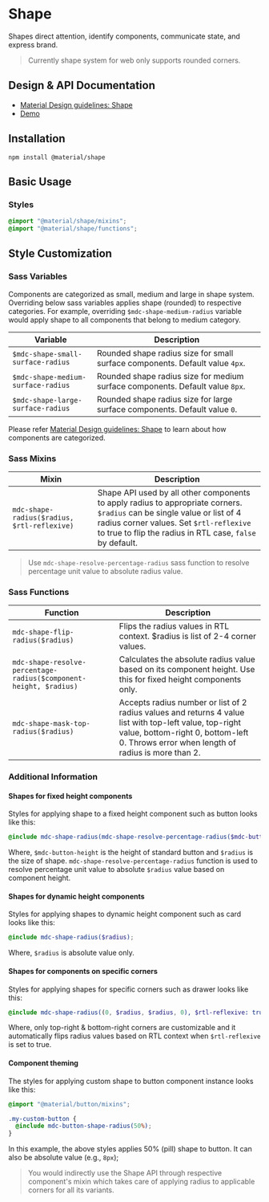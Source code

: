 <!--docs:
title: "Shape"
layout: detail
section: components
excerpt: "Shapes direct attention, identify components, communicate state, and express brand."
path: /catalog/shape/
-->

# Shape
<!--<div class="article__asset">
  <a class="article__asset-link"
     href="https://material-components.github.io/material-components-web-catalog/#/component/shape">
    <img src="{{ site.rootpath }}/images/mdc_web_screenshots/shape.png" width="159" alt="Shape screenshot">
  </a>
</div>-->

Shapes direct attention, identify components, communicate state, and express brand.

> Currently shape system for web only supports rounded corners.

## Design & API Documentation

<ul class="icon-list">
  <li class="icon-list-item icon-list-item--spec">
    <a href="https://material.io/go/design-shape">Material Design guidelines: Shape</a>
  </li>
  <li class="icon-list-item icon-list-item--link">
    <a href="https://material-components.github.io/material-components-web-catalog/#/component/shape">Demo</a>
  </li>
</ul>

## Installation

```
npm install @material/shape
```

## Basic Usage

### Styles

```scss
@import "@material/shape/mixins";
@import "@material/shape/functions";
```

## Style Customization

### Sass Variables

Components are categorized as small, medium and large in shape system. Overriding below sass variables applies shape (rounded) to respective categories. For example, overriding `$mdc-shape-medium-radius` variable would apply shape to all components that belong to medium category.

Variable | Description
--- | ---
`$mdc-shape-small-surface-radius` | Rounded shape radius size for small surface components. Default value `4px`.
`$mdc-shape-medium-surface-radius` | Rounded shape radius size for medium surface components. Default value `8px`.
`$mdc-shape-large-surface-radius` | Rounded shape radius size for large surface components. Default value `0`.

Please refer [Material Design guidelines: Shape](https://material.io/go/design-shape) to learn about how components are categorized.

### Sass Mixins

Mixin | Description
--- | ---
`mdc-shape-radius($radius, $rtl-reflexive)` | Shape API used by all other components to apply radius to appropriate corners. `$radius` can be single value or list of 4 radius corner values. Set `$rtl-reflexive` to true to flip the radius in RTL case, `false` by default.

> Use `mdc-shape-resolve-percentage-radius` sass function to resolve percentage unit value to absolute radius value.

### Sass Functions

Function | Description
--- | ---
`mdc-shape-flip-radius($radius)` | Flips the radius values in RTL context. $radius is list of 2-4 corner values.
`mdc-shape-resolve-percentage-radius($component-height, $radius)` | Calculates the absolute radius value based on its component height. Use this for fixed height components only.
`mdc-shape-mask-top-radius($radius)` | Accepts radius number or list of 2 radius values and returns 4 value list with top-left value, top-right value, bottom-right 0, bottom-left 0. Throws error when length of radius is more than 2.

### Additional Information

#### Shapes for fixed height components

Styles for applying shape to a fixed height component such as button looks like this:

```scss
@include mdc-shape-radius(mdc-shape-resolve-percentage-radius($mdc-button-height, $radius));
```

Where, `$mdc-button-height` is the height of standard button and `$radius` is the size of shape. `mdc-shape-resolve-percentage-radius` function is used to resolve percentage unit value to absolute `$radius` value based on component height.

#### Shapes for dynamic height components

Styles for applying shapes to dynamic height component such as card looks like this:

```scss
@include mdc-shape-radius($radius);
```

Where, `$radius` is absolute value only.

#### Shapes for components on specific corners

Styles for applying shapes for specific corners such as drawer looks like this:

```scss
@include mdc-shape-radius((0, $radius, $radius, 0), $rtl-reflexive: true);
```

Where, only top-right & bottom-right corners are customizable and it automatically flips radius values based on RTL context when `$rtl-reflexive` is set to true.

#### Component theming

The styles for applying custom shape to button component instance looks like this:

```scss
@import "@material/button/mixins";

.my-custom-button {
  @include mdc-button-shape-radius(50%);
}
```

In this example, the above styles applies 50% (pill) shape to button. It can also be absolute value (e.g., `8px`);

> You would indirectly use the Shape API through respective component's mixin which takes care of applying radius to applicable corners for all its variants.
